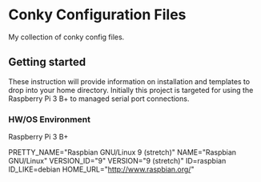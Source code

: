 # Conky Configuration Files
My collection of conky config files.

## Getting started
These instruction will provide information on installation and templates to drop into your home directory. Initially this project is targeted for using the Raspberry Pi 3 B+ to managed serial port connections.

### HW/OS Environment
Raspberry Pi 3 B+

PRETTY_NAME="Raspbian GNU/Linux 9 (stretch)" 
NAME="Raspbian GNU/Linux" 
VERSION_ID="9" 
VERSION="9 (stretch)" 
ID=raspbian 
ID_LIKE=debian 
HOME_URL="http://www.raspbian.org/" 

